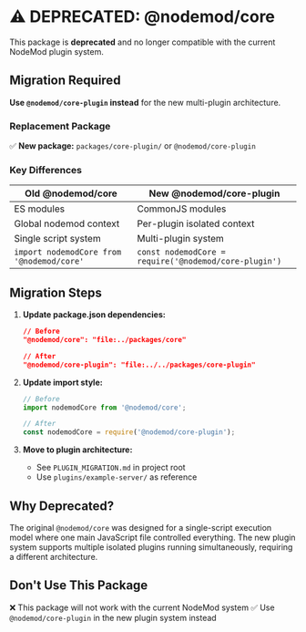 # ⚠️ DEPRECATED: @nodemod/core

This package is **deprecated** and no longer compatible with the current NodeMod plugin system.

## Migration Required

**Use `@nodemod/core-plugin` instead** for the new multi-plugin architecture.

### Replacement Package
✅ **New package:** `packages/core-plugin/` or `@nodemod/core-plugin`

### Key Differences

| Old @nodemod/core | New @nodemod/core-plugin |
|------------------|--------------------------|
| ES modules | CommonJS modules |
| Global nodemod context | Per-plugin isolated context |
| Single script system | Multi-plugin system |
| `import nodemodCore from '@nodemod/core'` | `const nodemodCore = require('@nodemod/core-plugin')` |

## Migration Steps

1. **Update package.json dependencies:**
   ```json
   // Before
   "@nodemod/core": "file:../packages/core"
   
   // After  
   "@nodemod/core-plugin": "file:../../packages/core-plugin"
   ```

2. **Update import style:**
   ```javascript
   // Before
   import nodemodCore from '@nodemod/core';
   
   // After
   const nodemodCore = require('@nodemod/core-plugin');
   ```

3. **Move to plugin architecture:**
   - See `PLUGIN_MIGRATION.md` in project root
   - Use `plugins/example-server/` as reference

## Why Deprecated?

The original `@nodemod/core` was designed for a single-script execution model where one main JavaScript file controlled everything. The new plugin system supports multiple isolated plugins running simultaneously, requiring a different architecture.

## Don't Use This Package

❌ This package will not work with the current NodeMod system
✅ Use `@nodemod/core-plugin` in the new plugin system instead